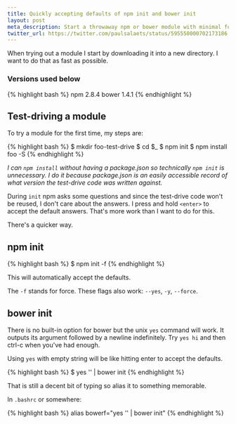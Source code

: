 ```yaml
---
title: Quickly accepting defaults of npm init and bower init
layout: post
meta_description: Start a throwaway npm or bower module with minimal fuss
twitter_url: https://twitter.com/paulsalaets/status/595550000702173186
---
```


When trying out a module I start by downloading it into a new directory. I want to do that as fast as possible.

### Versions used below

{% highlight bash %}
npm 2.8.4
bower 1.4.1
{% endhighlight %}

## Test-driving a module

To try a module for the first time, my steps are:

{% highlight bash %}
$ mkdir foo-test-drive
$ cd $_
$ npm init
$ npm install foo -S
{% endhighlight %}

*I can `npm install` without having a package.json so technically `npm init` is unnecessary. I do it because package.json is an easily accessible record of what version the test-drive code was written against.*

During `init` npm asks some questions and since the test-drive code won't be reused, I don't care about the answers. I press and hold `<enter>` to accept the default answers. That's more work than I want to do for this.

There's a quicker way.

## npm init

{% highlight bash %}
$ npm init -f
{% endhighlight %}

This will automatically accept the defaults.

The `-f` stands for force. These flags also work: `--yes`, `-y`, `--force`.

## bower init

There is no built-in option for bower but the unix `yes` command will work. It outputs its argument followed by a newline indefinitely. Try `yes hi` and then ctrl-c when you've had enough.

Using `yes` with empty string will be like hitting enter to accept the defaults.

{% highlight bash %}
$ yes '' | bower init
{% endhighlight %}

That is still a decent bit of typing so alias it to something memorable.

In `.bashrc` or somewhere:

{% highlight bash %}
alias bowerf="yes '' | bower init"
{% endhighlight %}